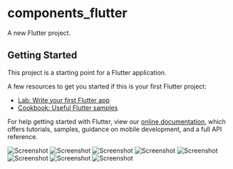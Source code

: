 # components_flutter

A new Flutter project.

## Getting Started

This project is a starting point for a Flutter application.

A few resources to get you started if this is your first Flutter project:

- [Lab: Write your first Flutter app](https://flutter.dev/docs/get-started/codelab)
- [Cookbook: Useful Flutter samples](https://flutter.dev/docs/cookbook)

For help getting started with Flutter, view our
[online documentation](https://flutter.dev/docs), which offers tutorials,
samples, guidance on mobile development, and a full API reference.

![Screenshot](2.png)
![Screenshot](3.png)
![Screenshot](4.png)
![Screenshot](5.png)
![Screenshot](6.png)
![Screenshot](7.png)
![Screenshot](9.png)
![Screenshot](10.png)
